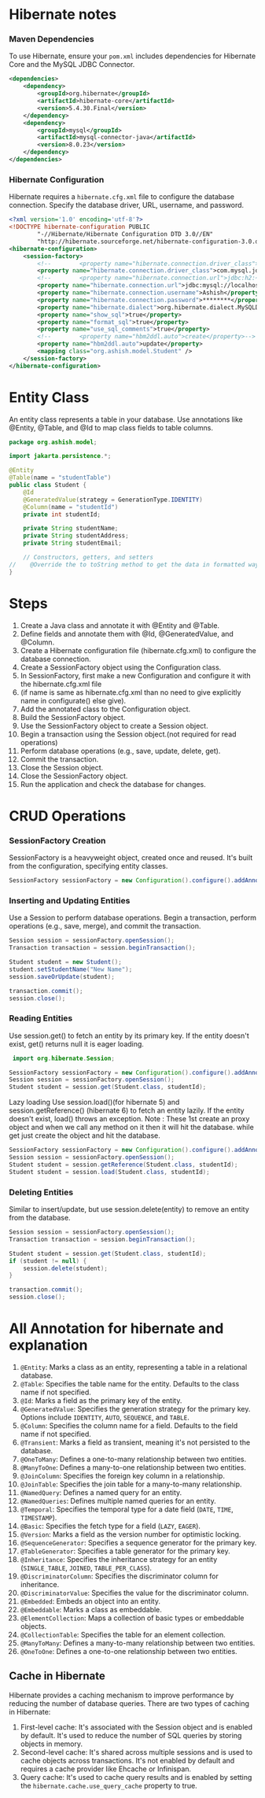 # Hibernate notes

### Maven Dependencies

To use Hibernate, ensure your `pom.xml` includes dependencies for Hibernate Core and the MySQL JDBC Connector.

```xml
<dependencies>
    <dependency>
        <groupId>org.hibernate</groupId>
        <artifactId>hibernate-core</artifactId>
        <version>5.4.30.Final</version>
    </dependency>
    <dependency>
        <groupId>mysql</groupId>
        <artifactId>mysql-connector-java</artifactId>
        <version>8.0.23</version>
    </dependency>
</dependencies>
```
### Hibernate Configuration
Hibernate requires a `hibernate.cfg.xml` file to configure the database connection. Specify the database driver, URL, username, and password.

```xml
<?xml version='1.0' encoding='utf-8'?>
<!DOCTYPE hibernate-configuration PUBLIC
        "-//Hibernate/Hibernate Configuration DTD 3.0//EN"
        "http://hibernate.sourceforge.net/hibernate-configuration-3.0.dtd">
<hibernate-configuration>
    <session-factory>
        <!--        <property name="hibernate.connection.driver_class">org.h2.Driver</property>-->
        <property name="hibernate.connection.driver_class">com.mysql.jdbc.Driver</property>
        <!--        <property name="hibernate.connection.url">jdbc:h2:~/test</property>-->
        <property name="hibernate.connection.url">jdbc:mysql://localhost:3306/students</property>
        <property name="hibernate.connection.username">Ashish</property>
        <property name="hibernate.connection.password">********</property>
        <property name="hibernate.dialect">org.hibernate.dialect.MySQLDialect</property>
        <property name="show_sql">true</property>
        <property name="format_sql">true</property>
        <property name="use_sql_comments">true</property>
        <!--        <property name="hbm2ddl.auto">create</property>-->
        <property name="hbm2ddl.auto">update</property>
        <mapping class="org.ashish.model.Student" />
    </session-factory>
</hibernate-configuration>
```
# Entity Class
An entity class represents a table in your database. Use annotations like @Entity, @Table, and @Id to map class fields to table columns.

```java
package org.ashish.model;

import jakarta.persistence.*;

@Entity
@Table(name = "studentTable")
public class Student {
    @Id
    @GeneratedValue(strategy = GenerationType.IDENTITY)
    @Column(name = "studentId")
    private int studentId;

    private String studentName;
    private String studentAddress;
    private String studentEmail;

    // Constructors, getters, and setters
//    @Override the to toString method to get the data in formatted way
}
```
# Steps 
1.  Create a Java class and annotate it with @Entity and @Table.
2.  Define fields and annotate them with @Id, @GeneratedValue, and @Column.
3.  Create a Hibernate configuration file (hibernate.cfg.xml) to configure the database connection.
4.  Create a SessionFactory object using the Configuration class.
5.  In SessionFactory, first make a new Configuration and configure it with the hibernate.cfg.xml file 
6.  (if name is same as hibernate.cfg.xml than no need to give explicitly name in configurate() else give).
7.  Add the annotated class to the Configuration object.
8.  Build the SessionFactory object.
9.  Use the SessionFactory object to create a Session object.
10. Begin a transaction using the Session object.(not required for read operations)
11. Perform database operations (e.g., save, update, delete, get).
12. Commit the transaction.
13. Close the Session object.
14. Close the SessionFactory object.
15. Run the application and check the database for changes.
# CRUD Operations

### SessionFactory Creation
SessionFactory is a heavyweight object, created once and reused. It's built from the configuration, specifying entity classes.

```java 
SessionFactory sessionFactory = new Configuration().configure().addAnnotatedClass(Student.class).buildSessionFactory();
```
### Inserting and Updating Entities
Use a Session to perform database operations. Begin a transaction, perform operations (e.g., save, merge), and commit the transaction.

```java
Session session = sessionFactory.openSession();
Transaction transaction = session.beginTransaction();

Student student = new Student();
student.setStudentName("New Name");
session.saveOrUpdate(student);

transaction.commit();
session.close();
```
### Reading Entities
Use session.get() to fetch an entity by its primary key. If the entity doesn't exist, get() returns null it is eager loading.

```java
 import org.hibernate.Session;

SessionFactory sessionFactory = new Configuration().configure().addAnnotatedClass(Student.class).buildSessionFactory();
Session session = sessionFactory.openSession();
Student student = session.get(Student.class, studentId);
```
Lazy loading
Use session.load()(for hibernate 5) and session.getReference() (hibernate 6) to fetch an entity lazily. If the entity doesn't exist, load() throws an exception.
Note : These 1st create an proxy object and when we call any method on it then it will hit the database. while get just create the object and hit the database.

```java
SessionFactory sessionFactory = new Configuration().configure().addAnnotatedClass(Student.class).buildSessionFactory();
Session session = sessionFactory.openSession();
Student student = session.getReference(Student.class, studentId);
Student student = session.load(Student.class, studentId);
```
### Deleting Entities
Similar to insert/update, but use session.delete(entity) to remove an entity from the database.

```java
Session session = sessionFactory.openSession();
Transaction transaction = session.beginTransaction();

Student student = session.get(Student.class, studentId);
if (student != null) {
    session.delete(student);
}

transaction.commit();
session.close();
```
# All Annotation for hibernate and explanation

1. `@Entity`: Marks a class as an entity, representing a table in a relational database.
2. `@Table`: Specifies the table name for the entity. Defaults to the class name if not specified.
3. `@Id`: Marks a field as the primary key of the entity.
4. `@GeneratedValue`: Specifies the generation strategy for the primary key. Options include `IDENTITY`, `AUTO`, `SEQUENCE`, and `TABLE`.
5. `@Column`: Specifies the column name for a field. Defaults to the field name if not specified.
6. `@Transient`: Marks a field as transient, meaning it's not persisted to the database.
7. `@OneToMany`: Defines a one-to-many relationship between two entities.
8. `@ManyToOne`: Defines a many-to-one relationship between two entities.
9. `@JoinColumn`: Specifies the foreign key column in a relationship.
10. `@JoinTable`: Specifies the join table for a many-to-many relationship.
11. `@NamedQuery`: Defines a named query for an entity.
12. `@NamedQueries`: Defines multiple named queries for an entity.
13. `@Temporal`: Specifies the temporal type for a date field (`DATE`, `TIME`, `TIMESTAMP`).
14. `@Basic`: Specifies the fetch type for a field (`LAZY`, `EAGER`).
15. `@Version`: Marks a field as the version number for optimistic locking.
16. `@SequenceGenerator`: Specifies a sequence generator for the primary key.
17. `@TableGenerator`: Specifies a table generator for the primary key.
18. `@Inheritance`: Specifies the inheritance strategy for an entity (`SINGLE_TABLE`, `JOINED`, `TABLE_PER_CLASS`).
19. `@DiscriminatorColumn`: Specifies the discriminator column for inheritance.
20. `@DiscriminatorValue`: Specifies the value for the discriminator column.
21. `@Embedded`: Embeds an object into an entity.
22. `@Embeddable`: Marks a class as embeddable.
23. `@ElementCollection`: Maps a collection of basic types or embeddable objects.
24. `@CollectionTable`: Specifies the table for an element collection.
25. `@ManyToMany`: Defines a many-to-many relationship between two entities.
26. `@OneToOne`: Defines a one-to-one relationship between two entities.

## Cache in Hibernate
Hibernate provides a caching mechanism to improve performance by reducing the number of database queries. There are two types of caching in Hibernate:

1. First-level cache: It's associated with the Session object and is enabled by default. It's used to reduce the number of SQL queries by storing objects in memory.
2. Second-level cache: It's shared across multiple sessions and is used to cache objects across transactions. It's not enabled by default and requires a cache provider like Ehcache or Infinispan.
3. Query cache: It's used to cache query results and is enabled by setting the `hibernate.cache.use_query_cache` property to true.

